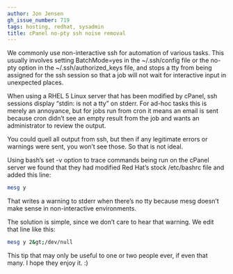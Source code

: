 ```yaml
---
author: Jon Jensen
gh_issue_number: 719
tags: hosting, redhat, sysadmin
title: cPanel no-pty ssh noise removal
---
```




We commonly use non-interactive ssh for automation of various tasks. This usually involves setting BatchMode=yes in the ~/.ssh/config file or the no-pty option in the ~/.ssh/authorized_keys file, and stops a tty from being assigned for the ssh session so that a job will not wait for interactive input in unexpected places.

When using a RHEL 5 Linux server that has been modified by cPanel, ssh sessions display “stdin: is not a tty” on stderr. For ad-hoc tasks this is merely an annoyance, but for jobs run from cron it means an email is sent because cron didn’t see an empty result from the job and wants an administrator to review the output.

You could quell all output from ssh, but then if any legitimate errors or warnings were sent, you won’t see those. So that is not ideal.

Using bash’s set -v option to trace commands being run on the cPanel server we found that they had modified Red Hat’s stock /etc/bashrc file and added this line:

```bash
mesg y
```

That writes a warning to stderr when there’s no tty because mesg doesn’t make sense in non-interactive environments.

The solution is simple, since we don’t care to hear that warning. We edit that line like this:

```bash
mesg y 2&gt;/dev/null
```

This tip that may only be useful to one or two people ever, if even that many. I hope they enjoy it. :)


